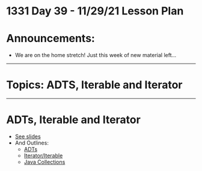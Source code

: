 # 1331 Day 39 - 11/29/21 Lesson Plan

# Announcements:
- We are on the home stretch! Just this week of new material left...

---

# Topics: ADTS, Iterable and Iterator

---

# ADTs, Iterable and Iterator
- [See slides](https://docs.google.com/presentation/d/1stgHwUrNQ8psIRw6nQu8pn0J90FUdOHy3pefoTwSD3E/edit?usp=sharing)
- And Outlines:
    - [ADTs](https://gtvault-my.sharepoint.com/:w:/g/personal/swatson38_gatech_edu/Ed2f2QV0UupDvEvc_OnGG-MBAYCTEzyMnK7-ZNHT0cifZA)
    - [Iterator/Iterable]( https://gtvault-my.sharepoint.com/:w:/g/personal/swatson38_gatech_edu/ETg8RgbJMvdLudiA5OIBQWYBWH3fdGqJvgDIa92G_KEXyQ)
    - [Java Collections](https://gtvault-my.sharepoint.com/:w:/g/personal/swatson38_gatech_edu/EZe4u3JiyRJMuaEORcU8HPABJUutPDQECwAx39vCJorBYg)
